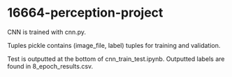 # 16664-perception-project

CNN is trained with cnn.py. 

Tuples pickle contains (image_file, label) tuples for training and validation. 

Test is outputted at the bottom of cnn_train_test.ipynb. Outputted labels are found in 8_epoch_results.csv.